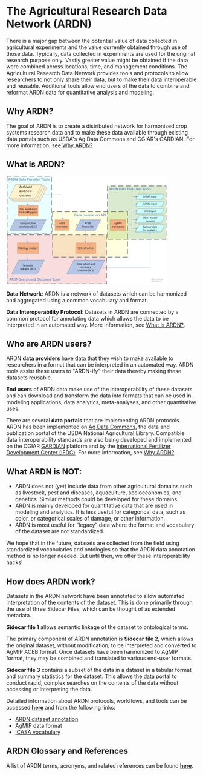 # The Agricultural Research Data Network (ARDN)

There is a major gap between the potential value of data collected in agricultural experiments and the value currently obtained through use of those data. Typically, data collected in experiments are used for the original research purpose only. Vastly greater value might be obtained if the data were combined across locations, time, and management conditions. The Agricultural Research Data Network provides tools and protocols to allow researchers to not only share their data, but to make their data interoperable and reusable. Additional tools allow end users of the data to combine and reformat ARDN data for quantitative analysis and modeling.

## Why ARDN?
The goal of ARDN is to create a distributed network for harmonized crop systems research data and to make these data available through existing data portals such as USDA's Ag Data Commons and CGIAR's GARDIAN.
For more information, see [Why ARDN?](ARDN_why.md)

## What is ARDN?
![image](https://github.com/agmip/ARDN/raw/master/docs/images/AgMIP_workflows_small.jpg)

**Data Network**: ARDN is a network of datasets which can be harmonized and aggregated using a common vocabulary and format. 

**Data Interoperability Protocol**: Datasets in ARDN are connected by a common protocol for annotating data which allows the data to be interpreted in an automated way. 
More information, see [What is ARDN?](ARDN_what.md).

## Who are ARDN users?
ARDN **data providers** have data that they wish to make available to researchers in a format that can be interpreted in an automated way. ARDN tools assist these users to "ARDN-ify" their data thereby making these datasets reusable.

**End users** of ARDN data make use of the interoperability of these datasets and can download and transform the data into formats that can be used in modeling applications, data analytics, meta-analyses, and other quantitative uses.

There are several **data portals** that are implementing ARDN protocols. ARDN has been implemented on [Ag Data Commons](https://data.nal.usda.gov/), the data and publication portal of the USDA National Agricultural Library. 
Compatible data interoperability standards are also being developed and implemented on the CGIAR [GARDIAN](https://gardian.bigdata.cgiar.org/#!/) platform and by the [International Fertilizer Development Center (IFDC)](https://ifdc.org/).
For more information, see [Why ARDN?](ARDN_why.md).

## What ARDN is NOT:
- ARDN does not (yet) include data from other agricultural domains such as livestock, pest and diseases, aquaculture, socioeconomics, and genetics. Similar methods could be developed for these domains. 
- ARDN is mainly developed for quantitative data that are used in modeling and analytics. It is less useful for categorical data, such as color, or categorical scales of damage, or other information. 
- ARDN is most useful for “legacy” data where the format and vocabulary of the dataset are not standardized. 

We hope that in the future, datasets are collected from the field using standardized vocabularies and ontologies so that the ARDN data annotation method is no longer needed. But until then, we offer these interoperability hacks!
  
## How does ARDN work?
Datasets in the ARDN network have been annotated to allow automated interpretation of the contents of the dataset. This is done primarily through the use of three Sidecar Files, which can be thought of as extended metadata. 

**Sidecar file 1** allows semantic linkage of the dataset to ontological terms. 

The primary component of ARDN annotation is **Sidecar file 2**, which allows the original dataset, without modification, to be interpreted and converted to AgMIP ACEB format. Once datasets have been harmonized to AgMIP format, they may be combined and translated to various end-user formats. 

**Sidecar file 3** contains a subset of the data in a dataset in a tabular format and summary statistics for the dataset. This allows the data portal to conduct rapid, complex searches on the contents of the data without accessing or interpreting the data.

Detailed information about ARDN protocols, workflows, and tools can be accessed **[here](ARDN_how.md)** and from the following links:
- [ARDN dataset annotation](Annotation.md)
- AgMIP data format
- [ICASA vocabulary](ICASA.md)

## ARDN Glossary and References
A list of ARDN terms, acronyms, and related references can be found **[here](Glossary.md)**.
